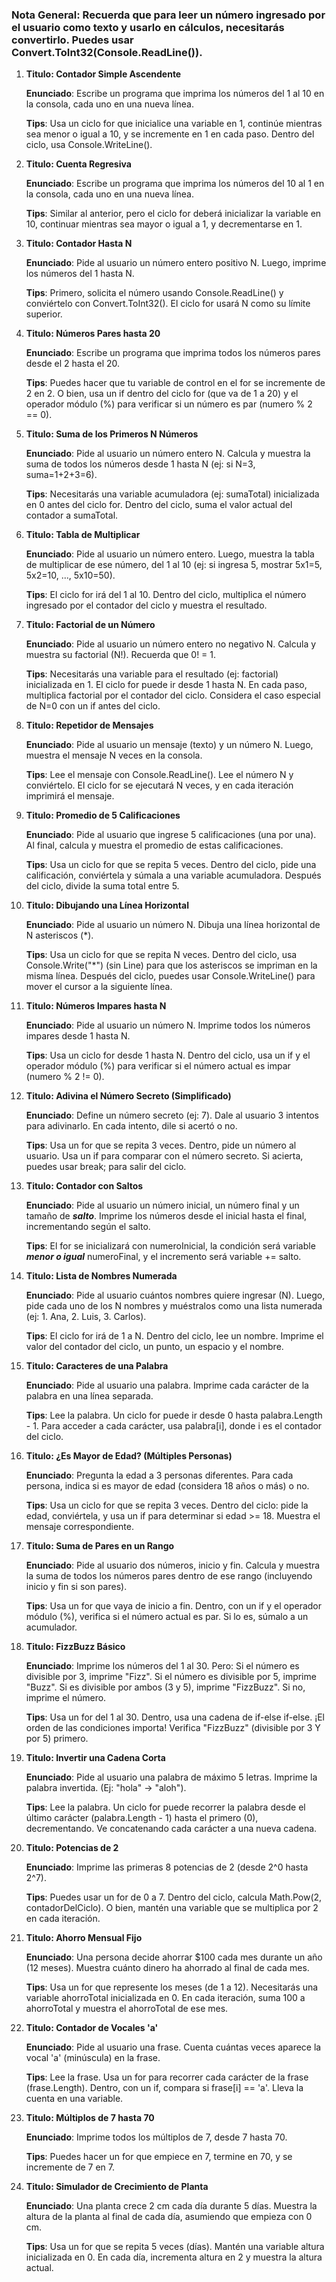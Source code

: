 ### Nota General: Recuerda que para leer un número ingresado por el usuario como texto y usarlo en cálculos, necesitarás convertirlo. Puedes usar Convert.ToInt32(Console.ReadLine()).

 1. **Titulo: Contador Simple Ascendente**

    **Enunciado**: Escribe un programa que imprima los números del 1 al 10 en la consola, cada uno en una nueva línea.
    
    **Tips**: Usa un ciclo for que inicialice una variable en 1, continúe mientras sea menor o igual a 10, y se incremente en 1 en cada paso. Dentro del ciclo, usa Console.WriteLine().


2. **Titulo: Cuenta Regresiva**

    **Enunciado**: Escribe un programa que imprima los números del 10 al 1 en la consola, cada uno en una nueva línea.
    
    **Tips**: Similar al anterior, pero el ciclo for deberá inicializar la variable en 10, continuar mientras sea mayor o igual a 1, y decrementarse en 1.


3. **Titulo: Contador Hasta N**

    **Enunciado**: Pide al usuario un número entero positivo N. Luego, imprime los números del 1 hasta N.
    
    **Tips**: Primero, solicita el número usando Console.ReadLine() y conviértelo con Convert.ToInt32(). El ciclo for usará N como su límite superior.


4. **Titulo: Números Pares hasta 20**
    
    **Enunciado**: Escribe un programa que imprima todos los números pares desde el 2 hasta el 20.
    
    **Tips**: Puedes hacer que tu variable de control en el for se incremente de 2 en 2. O bien, usa un if dentro del ciclo for (que va de 1 a 20) y el operador módulo (%) para verificar si un número es par (numero % 2 == 0).


5.  **Titulo: Suma de los Primeros N Números**
    
    **Enunciado**: Pide al usuario un número entero N. Calcula y muestra la suma de todos los números desde 1 hasta N (ej: si N=3, suma=1+2+3=6).
    
    **Tips**: Necesitarás una variable acumuladora (ej: sumaTotal) inicializada en 0 antes del ciclo for. Dentro del ciclo, suma el valor actual del contador a sumaTotal.


6. **Titulo: Tabla de Multiplicar**

    **Enunciado**: Pide al usuario un número entero. Luego, muestra la tabla de multiplicar de ese número, del 1 al 10 (ej: si ingresa 5, mostrar 5x1=5, 5x2=10, ..., 5x10=50).
    
    **Tips**: El ciclo for irá del 1 al 10. Dentro del ciclo, multiplica el número ingresado por el contador del ciclo y muestra el resultado.

7. **Titulo: Factorial de un Número**
   
   **Enunciado**: Pide al usuario un número entero no negativo N. Calcula y muestra su factorial (N!). Recuerda que 0! = 1.
   
   **Tips**: Necesitarás una variable para el resultado (ej: factorial) inicializada en 1. El ciclo for puede ir desde 1 hasta N. En cada paso, multiplica factorial por el contador del ciclo. Considera el caso especial de N=0 con un if antes del ciclo.


8. **Titulo: Repetidor de Mensajes**

   **Enunciado**: Pide al usuario un mensaje (texto) y un número N. Luego, muestra el mensaje N veces en la consola.

   **Tips**: Lee el mensaje con Console.ReadLine(). Lee el número N y conviértelo. El ciclo for se ejecutará N veces, y en cada iteración imprimirá el mensaje.


9.  **Titulo: Promedio de 5 Calificaciones**

    **Enunciado**: Pide al usuario que ingrese 5 calificaciones (una por una). Al final, calcula y muestra el promedio de estas calificaciones.

    **Tips**: Usa un ciclo for que se repita 5 veces. Dentro del ciclo, pide una calificación, conviértela y súmala a una variable acumuladora. Después del ciclo, divide la suma total entre 5.


10. **Titulo: Dibujando una Línea Horizontal**

    **Enunciado**: Pide al usuario un número N. Dibuja una línea horizontal de N asteriscos (*).

    **Tips**: Usa un ciclo for que se repita N veces. Dentro del ciclo, usa Console.Write("*") (sin Line) para que los asteriscos se impriman en la misma línea. Después del ciclo, puedes usar Console.WriteLine() para mover el cursor a la siguiente línea.


11. **Titulo: Números Impares hasta N**

    **Enunciado**: Pide al usuario un número N. Imprime todos los números impares desde 1 hasta N.

    **Tips**: Usa un ciclo for desde 1 hasta N. Dentro del ciclo, usa un if y el operador módulo (%) para verificar si el número actual es impar (numero % 2 != 0).


12. **Titulo: Adivina el Número Secreto (Simplificado)**

    **Enunciado**: Define un número secreto (ej: 7). Dale al usuario 3 intentos para adivinarlo. En cada intento, dile si acertó o no.

    **Tips**: Usa un for que se repita 3 veces. Dentro, pide un número al usuario. Usa un if para comparar con el número secreto. Si acierta, puedes usar break; para salir del ciclo.


13. **Titulo: Contador con Saltos**

    **Enunciado**: Pide al usuario un número inicial, un número final y un tamaño de ***salto***. Imprime los números desde el inicial hasta el final, incrementando según el salto.

    **Tips**: El for se inicializará con numeroInicial, la condición será variable ***menor o igual*** numeroFinal, y el incremento será variable += salto.


14. **Titulo: Lista de Nombres Numerada**
    
    **Enunciado**: Pide al usuario cuántos nombres quiere ingresar (N). Luego, pide cada uno de los N nombres y muéstralos como una lista numerada (ej: 1. Ana, 2. Luis, 3. Carlos).

    **Tips**: El ciclo for irá de 1 a N. Dentro del ciclo, lee un nombre. Imprime el valor del contador del ciclo, un punto, un espacio y el nombre.


15. **Titulo: Caracteres de una Palabra**

    **Enunciado**: Pide al usuario una palabra. Imprime cada carácter de la palabra en una línea separada.

    **Tips**: Lee la palabra. Un ciclo for puede ir desde 0 hasta palabra.Length - 1. Para acceder a cada carácter, usa palabra[i], donde i es el contador del ciclo.

16. **Titulo: ¿Es Mayor de Edad? (Múltiples Personas)**

    **Enunciado**: Pregunta la edad a 3 personas diferentes. Para cada persona, indica si es mayor de edad (considera 18 años o más) o no.

    **Tips**: Usa un ciclo for que se repita 3 veces. Dentro del ciclo: pide la edad, conviértela, y usa un if para determinar si edad >= 18. Muestra el mensaje correspondiente.


17. **Titulo: Suma de Pares en un Rango**

    **Enunciado**: Pide al usuario dos números, inicio y fin. Calcula y muestra la suma de todos los números pares dentro de ese rango (incluyendo inicio y fin si son pares).

    **Tips**: Usa un for que vaya de inicio a fin. Dentro, con un if y el operador módulo (%), verifica si el número actual es par. Si lo es, súmalo a un acumulador.


18. **Titulo: FizzBuzz Básico**

    **Enunciado**: Imprime los números del 1 al 30. Pero:
    Si el número es divisible por 3, imprime "Fizz".
    Si el número es divisible por 5, imprime "Buzz".
    Si es divisible por ambos (3 y 5), imprime "FizzBuzz".
    Si no, imprime el número.

    **Tips**: Usa un for del 1 al 30. Dentro, usa una cadena de if-else if-else. ¡El orden de las condiciones importa! Verifica "FizzBuzz" (divisible por 3 Y por 5) primero.


19. **Titulo: Invertir una Cadena Corta**

    **Enunciado**: Pide al usuario una palabra de máximo 5 letras. Imprime la palabra invertida. (Ej: "hola" -> "aloh").

    **Tips**: Lee la palabra. Un ciclo for puede recorrer la palabra desde el último carácter (palabra.Length - 1) hasta el primero (0), decrementando. Ve concatenando cada carácter a una nueva cadena.


20. **Titulo: Potencias de 2**

    **Enunciado**: Imprime las primeras 8 potencias de 2 (desde 2^0 hasta 2^7).

    **Tips**: Puedes usar un for de 0 a 7. Dentro del ciclo, calcula Math.Pow(2, contadorDelCiclo). O bien, mantén una variable que se multiplica por 2 en cada iteración.


21. **Titulo: Ahorro Mensual Fijo**

    **Enunciado**: Una persona decide ahorrar $100 cada mes durante un año (12 meses). Muestra cuánto dinero ha ahorrado al final de cada mes.

    **Tips**: Usa un for que represente los meses (de 1 a 12). Necesitarás una variable ahorroTotal inicializada en 0. En cada iteración, suma 100 a ahorroTotal y muestra el ahorroTotal de ese mes.


22. **Titulo: Contador de Vocales 'a'**

    **Enunciado**: Pide al usuario una frase. Cuenta cuántas veces aparece la vocal 'a' (minúscula) en la frase.

    **Tips**: Lee la frase. Usa un for para recorrer cada carácter de la frase (frase.Length). Dentro, con un if, compara si frase[i] == 'a'. Lleva la cuenta en una variable.


23. **Titulo: Múltiplos de 7 hasta 70**

    **Enunciado**: Imprime todos los múltiplos de 7, desde 7 hasta 70.

    **Tips**: Puedes hacer un for que empiece en 7, termine en 70, y se incremente de 7 en 7.


24. **Titulo: Simulador de Crecimiento de Planta**

    **Enunciado**: Una planta crece 2 cm cada día durante 5 días. Muestra la altura de la planta al final de cada día, asumiendo que empieza con 0 cm.

    **Tips**: Usa un for que se repita 5 veces (días). Mantén una variable altura inicializada en 0. En cada día, incrementa altura en 2 y muestra la altura actual.




 